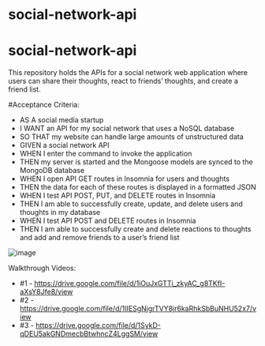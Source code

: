 # social-network-api

# social-network-api

This repository holds the APIs for a social network web application where users can share their thoughts, react to friends’ thoughts, and create a friend list. 

#Acceptance Criteria:
- AS A social media startup
- I WANT an API for my social network that uses a NoSQL database
- SO THAT my website can handle large amounts of unstructured data
- GIVEN a social network API
- WHEN I enter the command to invoke the application
- THEN my server is started and the Mongoose models are synced to the MongoDB database
- WHEN I open API GET routes in Insomnia for users and thoughts
- THEN the data for each of these routes is displayed in a formatted JSON
- WHEN I test API POST, PUT, and DELETE routes in Insomnia
- THEN I am able to successfully create, update, and delete users and thoughts in my database
- WHEN I test API POST and DELETE routes in Insomnia
- THEN I am able to successfully create and delete reactions to thoughts and add and remove friends to a user’s friend list

![image](https://user-images.githubusercontent.com/35638932/189007814-50454855-7be9-4739-abac-4b62edf11992.png)


Walkthrough Videos:
- #1 - https://drive.google.com/file/d/1iOuJxGTTi_zkyAC_g8TKfI-aXsY8Jfe8/view
- #2 - https://drive.google.com/file/d/1IIESgNjgrTVY8jr6kaRhkSbBuNHU52x7/view
- #3 - https://drive.google.com/file/d/1SykD-qDEU5akGNDmecbBtwhncZ4LggSM/view
